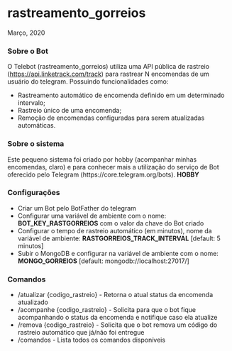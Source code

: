 # rastreamento_gorreios
Março, 2020<br>

### **Sobre o Bot**<br>
O Telebot (rastreamento_gorreios) utiliza uma API pública de rastreio (https://api.linketrack.com/track) para rastrear N encomendas de um usuário do telegram. Possuindo funcionalidades como:<br>
- Rastreamento automático de encomenda definido em um determinado intervalo;<br>
- Rastreio único de uma encomenda;<br>
- Remoção de encomendas configuradas para serem atualizadas automáticas.<br>

### **Sobre o sistema**<br>
<p> Este pequeno sistema foi criado por hobby (acompanhar minhas encomendas, claro) e para conhecer mais a utilização do serviço de Bot oferecido pelo Telegram (https://core.telegram.org/bots). <strong>HOBBY</strong><br></p>

### **Configurações**<br>
+ Criar um Bot pelo BotFather do telegram<br>
+ Configurar uma variável de ambiente com o nome: <strong>BOT_KEY_RASTGORREIOS</strong> com o valor da chave do Bot criado<br>
+ Configurar o tempo de rastreio automático (em minutos), nome da variável de ambiente: <strong>RASTGORREIOS_TRACK_INTERVAL</strong> [default: 5 minutos]<br>
+ Subir o MongoDB e configurar na variável de ambiente com o nome: <strong>MONGO_GORREIOS</strong> [default: mongodb://localhost:27017/]<br>

### **Comandos**<br>
+ /atualizar {codigo_rastreio} - Retorna o atual status da encomenda atualizado<br>
+ /acompanhe {codigo_rastreio} - Solicita para que o bot fique acompanhando o status da encomenda e notifique caso ela atualize<br>
+ /remova {codigo_rastreio} - Solicita que o bot remova um código do rastreio automático que já/não foi entregue<br>
+ /comandos - Lista todos os comandos disponíveis
